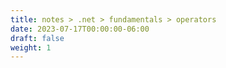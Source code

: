 ```yaml
---
title: notes > .net > fundamentals > operators
date: 2023-07-17T00:00:00-06:00
draft: false
weight: 1
---
```

